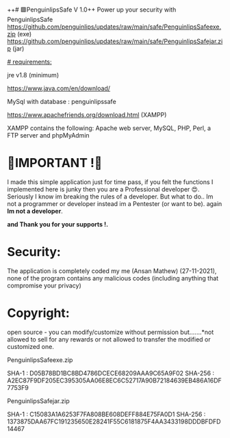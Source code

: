 ++# 🟩PenguinlipsSafe V 1.0++
Power up your security with PenguinlipsSafe<br>
https://github.com/penguinlips/updates/raw/main/safe/PenguinlipsSafeexe.zip (exe)<br>
https://github.com/penguinlips/updates/raw/main/safe/PenguinlipsSafejar.zip (jar)

<u># requirements:</u>

jre v1.8 (minimum)

https://www.java.com/en/download/



MySql with database : penguinlipssafe

https://www.apachefriends.org/download.html (XAMPP)

XAMPP contains the following:
Apache web server, MySQL, PHP, Perl, a FTP server and phpMyAdmin


# 🔰IMPORTANT !🔰

I made this simple application just for time pass, if you felt the functions I implemented here is junky then you are a Professional developer 😍. Seriously I know im breaking the rules of a developer. But what to do.. Im not a programmer or developer instead im a Pentester (or want to be). again <b>Im not a developer</b>.


<b>and Thank you for your supports !.</b>


# Security:

The application is completely coded my me (Ansan Mathew) (27-11-2021), none of the program contains any malicious codes (including anything that compromise your privacy)

# Copyright:

open source - you can modify/customize without permission but.......*not allowed to sell for any rewards or not allowed to transfer the modified or customized one.


PenguinlipsSafeexe.zip

SHA-1 : D05B78BD1BC8BD4786DCECE68209AAA9C65A9F02
SHA-256 : A2EC87F9DF205EC395305AA06E8EC6C52717A90B72184639EB486A16DF7753F9


PenguinlipsSafejar.zip

SHA-1 : C15083A1A6253F7FA808BE608DEFF884E75FA0D1
SHA-256 : 1373875DAA67FC191235650E28241F55C6181875F4AA3433198DDDBFDFD14467
